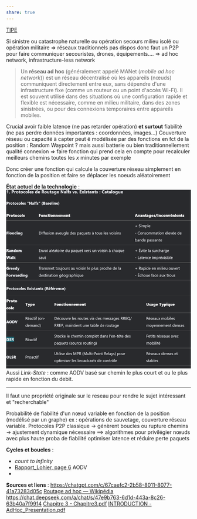 ```yaml
---
share: true
---
```

[TIPE](file:///C:%5CUsers%5Cmillo%5CDesktop%5CTIPE)

Si sinistre ou catastrophe naturelle ou opération secours milieu isolé ou opération militaire $\Rightarrow$ réseaux traditionnels pas dispos donc faut un P2P pour faire communiquer secouristes, drones, équipements….
$\Rightarrow$ ad hoc network, infrastructure-less network

> Un **réseau ad hoc** (généralement appelé MANet (*mobile ad hoc network*)) est un réseau décentralisé où les appareils (nœuds) communiquent directement entre eux, sans dépendre d'une infrastructure fixe (comme un routeur ou un point d'accès Wi-Fi). Il est souvent utilisé dans des situations où une configuration rapide et flexible est nécessaire, comme en milieu militaire, dans des zones sinistrées, ou pour des connexions temporaires entre appareils mobiles.

Crucial avoir faible latence (ne pas retarder opération) **et surtout** fiabilité (ne pas perdre données importantes : coordonnées, images...)
Couverture réseau ou capacité à capter peut ê modélisée par des fonctions en fct de la position : Random Waypoint ? mais aussi batterie ou bien traditionnellement qualité connexion
$\Rightarrow$ faire fonction qui prend cela en compte pour recalculer meilleurs chemins toutes les $x$ minutes par exemple

Donc créer une fonction qui calcule la couverture réseau simplement en fonction de la position et faire se déplacer les noeuds aléatoirement

**État actuel de la technologie** :
![600](./Pasted/Pasted%20image%2020250314135053.png)
Aussi *Link-State* : comme AODV basé sur chemin le plus court et ou le plus rapide en fonction du debit.
___
Il faut une propriété originale sur le reseau pour rendre le sujet intéressant et "recherchable"


Probabilité de fiabilité d'un nœud variable en fonction de la position (modélisé par un graphe) ex : opérations de sauvetage, couverture réseau variable.
Protocoles P2P classique -> génèrent boucles ou rupture chemins -> ajustement dynamique nécessaire 
$\implies$ algorithmes pour privilégier nœuds avec plus haute proba de fiabilité optimiser latence et réduire perte paquets

**Cycles et boucles** :
- *count to infinity*
- [Rapport_Lohier, page 6](./TIPE/Rapport_Lohier.pdf.md#page=6&selection=1,0,5,7) AODV
- 

**Sources et liens** : 
https://chatgpt.com/c/67caefc2-2b58-8011-8077-41a73283d05c
[Routage ad hoc — Wikipédia](https://fr.wikipedia.org/wiki/Routage_ad_hoc)
https://chat.deepseek.com/a/chat/s/47e9b763-6d1d-443a-8c26-63b40a7f9914
[Chapitre 3 - Chapitre3.pdf](http://opera.inrialpes.fr/people/Tayeb.Lemlouma/Papers/MasterThesis/Chapitre3.pdf)
[INTRODUCTION - AdHoc_Presentation.pdf](http://opera.inrialpes.fr/people/Tayeb.Lemlouma/Papers/AdHoc_Presentation.pdf)
